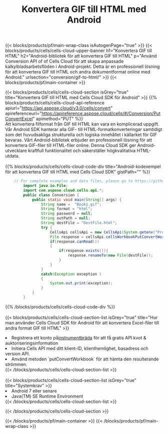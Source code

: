 ﻿---
title:  Konvertera GIF till HTML med Android
description:  Använda Aspose.Cells Cloud SDK för Android för att konvertera en fil i GIF-format till en fil i HTML-format.
---
{{< blocks/products/pf/main-wrap-class isAutogenPage="true" >}}
{{< blocks/products/cells/cells-cloud-upper-banner h1="Konvertera GIF till HTML" h2="Android-bibliotek för att konvertera GIF till HTML" p="Använd Conversion API of of Cells Cloud för att skapa anpassade kalkylbladsarbetsflöden i Android-projekt. Detta är en professionell lösning för att konvertera GIF till HTML och andra dokumentformat online med Android." urlsection="conversion/gif-to-html/" >}}
{{< blocks/products/pf/main-container >}}

{{< blocks/products/cells/cells-cloud-section isGrey="true" title="Konvertera GIF till HTML med Cells Cloud SDK för Android" >}}
{{% blocks/products/cells/cells-cloud-api-reference apiurl="https://api.aspose.cloud/v3.0/cells/convert" apireferenceurl="https://apireference.aspose.cloud/cells/#/Conversion/PutConvertExcel" apimethod="PUT" %}}
<br/>
Att konvertera filformat från GIF till HTML kan vara en komplicerad uppgift. Vår Android SDK hanterar alla GIF- till HTML-formatkonverteringar samtidigt som det huvudsakliga strukturella och logiska innehållet i källarket för GIF bevaras. Vårt Android-bibliotek erbjuder en professionell lösning för att konvertera GIF-filer till HTML-filer online. Denna Cloud SDK ger Android-utvecklare kraftfull funktionalitet och säkerställer högkvalitativa HTML-utdata.
<br/>
<br/>
{{% blocks/products/cells/cells-cloud-code-div title="Android-kodexempel för att konvertera GIF till HTML med Cells Cloud SDK" gistPath="" %}}
 
```java
    // For complete examples and data files, please go to https://github.com/aspose-cells-cloud/aspose-cells-cloud-android/
        import java.io.File;
        import com.aspose.cloud.cells.api.*;
        public class Conversion {
            public static void main(String[] args) {
                String name =  "Book1.gif";
                String format = "html";
                String password = null;
                String outPath = null;
                String destFile = "DestFile.html";
                try {
                    CellsApi cellsApi = new CellsApi(System.getenv("ProductClientId"), System.getenv("ProductClientSecret"));
                    File response = cellsApi.cellsWorkbookPutConvertWorkbook(new File(name), format, password, outPath, null,null);            
                    if(response.canRead())
                    {
                        if(response.exists()){
                            response.renameTo(new File(destFile));
                        }                
                    }
                }
                catch(Exception exception )
                {
                    System.out.print(exception);
                }
            }
        }
```
 
{{% /blocks/products/cells/cells-cloud-code-div %}}
<br/>
<br/>
{{< blocks/products/cells/cells-cloud-section-list isGrey="true" title="Hur man använder Cells Cloud SDK för Android för att konvertera Excel-filer till andra format GIF till HTML" >}}
<li> Registrera ett konto på<a href="https://dashboard.aspose.cloud/">instrumentbräda</a> för att få gratis API kvot & auktoriseringsinformation</li>
<li>Initiera Cells API med ditt klient-ID, klienthemlighet, basadress och version API.</li>
<li>Använd metoden `putConvertWorkbook` för att hämta den resulterande strömmen.</li>
{{< /blocks/products/cells/cells-cloud-section-list >}}
<br/>
<br/>
{{< blocks/products/cells/cells-cloud-section-list isGrey="true" title="Systemkrav" >}}
<li>Android 7 eller senare</li>
<li>Java(TM) SE Runtime Environment</li>
{{< /blocks/products/cells/cells-cloud-section-list >}}

{{< /blocks/products/cells/cells-cloud-section >}}

{{< /blocks/products/pf/main-container >}}
{{< /blocks/products/pf/main-wrap-class >}}
